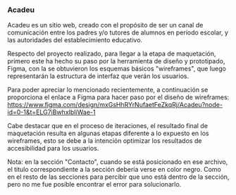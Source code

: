 ### Acadeu

<p>
Acadeu es un sitio web, creado con el propósito de ser un canal de comunicación entre los padres y/o tutores de alumnos en período escolar, y las autoridades del establecimiento educativo.

Respecto del proyecto realizado, para llegar a la etapa de maquetación, primero este ha hecho su paso por la herramienta de diseño y prototipado, Figma, con la se obtuvieron los esquemas básicos "wireframes", que luego representarán la estructura de interfaz que verán los usuarios.

Para poder apreciar lo mencionado recientemente, a continuación se proporciona el enlace a Figma para hacer paso por el diseño de wireframes: https://www.figma.com/design/mxGsHhRYrNufaetFeZkqRj/Acadeu?node-id=0-1&t=ELG7iBwhxIbIiWae-1

Cabe destacar que en el proceso de iteraciones, el resultado final de maquetación resulta en algunas etapas diferente a lo expuesto en los wireframes, esto se debe a la intención optimizar los resultados de accesibilidad para los usuarios.

Nota: en la sección "Contacto", cuando se está posicionado en ese archivo, el titulo correspondiente a la sección debería verse en color negro. Como en el resto de las secciones para percibir que uno está dentro de la sección, pero no me fue posible encontrar el error para solucionarlo.
</p>
